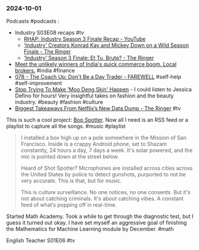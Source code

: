 ### 2024-10-01

Podcasts #podcasts :
- Industry S03E08 recaps #tv
	- [RHAP: Industry Season 3 Finale Recap - YouTube](https://www.youtube.com/watch?v=U1BHksvm76s)
	- [‘Industry’ Creators Konrad Kay and Mickey Down on a Wild Season Finale - The Ringer](https://www.theringer.com/2024/9/29/24256246/industry-season-3-finale-recap-with-creators-konrad-kay-mickey-down)
	- [‘Industry’ Season 3 Finale: Et Tu, Brute?  - The Ringer](https://www.theringer.com/2024/9/30/24258642/industry-season-3-finale-et-tu-brute)
- [Meet the unlikely winners of India's quick commerce boom. Local brokers.](https://www.listennotes.com/podcasts/daybreak/meet-the-unlikely-winners-of-AGkDoXyUc4n/) #india #finance
- [078 - The Coach Up: Don't Be a Day Trader - FAREWELL](https://www.listennotes.com/podcasts/farewell/078-the-coach-up-dont-be-a-mhVZazSG_9N/) #self-help #self-improvement 
- [Stop Trying To Make 'Moo Deng Skin' Happen](https://jessicadefino.substack.com/p/moo-deng-skin-blood-sweat) - I could listen to Jessica Defino for hours! Very insightful takes on fashion and the beauty industry. #beauty #fashion #culture
- [Biggest Takeaways From Netflix’s New Data Dump - The Ringer](https://www.theringer.com/2024/9/23/24252627/biggest-takeaways-netflix-data-dump-2024-streaming) #tv 


This is such a cool project: [Bop Spotter](https://walzr.com/bop-spotter). Now all I need is an RSS feed or a playlist to capture all the songs. #music #playlist 

> I installed a box high up on a pole somewhere in the Mission of San Francisco. Inside is a crappy Android phone, set to Shazam constantly, 24 hours a day, 7 days a week. It's solar powered, and the mic is pointed down at the street below.  
> 
> Heard of Shot Spotter? Microphones are installed across cities across the United States by police to detect gunshots, purported to not be very accurate. This is that, but for music.  
> 
> This is culture surveillance. No one notices, no one consents. But it's not about catching criminals. It's about catching vibes. A constant feed of what’s popping off in real-time.

Started Math Academy. Took a while to get through the diagnostic test, but I guess it turned out okay. I have set myself an aggressive goal of finishing the Mathematics for Machine Learning module by December. #math 

English Teacher S01E06 #tv